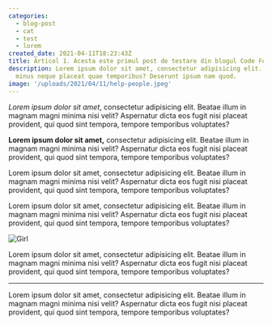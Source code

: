 ```yaml
---
categories:
  - blog-post
  - cat
  - test
  - lorem
created_date: 2021-04-11T18:23:43Z
title: Articol 1. Acesta este primul post de testare din blogul Code For Moldova
description: Lorem ipsum dolor sit amet, consectetur adipisicing elit. Ipsa iure laborum
  minus neque placeat quae temporibus? Deserunt ipsum nam quod.
image: '/uploads/2021/04/11/help-people.jpeg'
---
```


_Lorem ipsum dolor sit amet_, consectetur adipisicing elit. Beatae illum in magnam magni minima nisi velit? Aspernatur dicta eos fugit nisi placeat provident, qui quod sint tempora, tempore temporibus voluptates?

**Lorem ipsum dolor sit amet,** consectetur adipisicing elit. Beatae illum in magnam magni minima nisi velit? Aspernatur dicta eos fugit nisi placeat provident, qui quod sint tempora, tempore temporibus voluptates?

<span class="text-red-500">Lorem ipsum dolor sit amet</span>, consectetur adipisicing elit. Beatae illum in magnam magni minima nisi velit? Aspernatur dicta eos fugit nisi placeat provident, qui quod sint tempora, tempore temporibus voluptates?

Lorem ipsum dolor sit amet, consectetur adipisicing elit. Beatae illum in magnam magni minima nisi velit? Aspernatur dicta eos fugit nisi placeat provident, qui quod sint tempora, tempore temporibus voluptates?

![Girl](/uploads/2021/04/11/girl-pressing-door-buttons.jpeg 'Girl')

Lorem ipsum dolor sit amet, consectetur adipisicing elit. Beatae illum in magnam magni minima nisi velit? Aspernatur dicta eos fugit nisi placeat provident, qui quod sint tempora, tempore temporibus voluptates?

<hr/>

Lorem ipsum dolor sit amet, consectetur adipisicing elit. Beatae illum in magnam magni minima nisi velit? Aspernatur dicta eos fugit nisi placeat provident, qui quod sint tempora, tempore temporibus voluptates?
